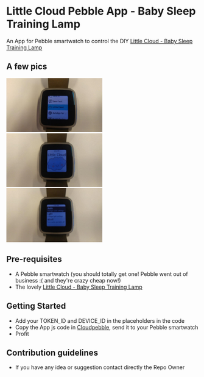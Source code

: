 Little Cloud Pebble App - Baby Sleep Training Lamp
===================================

An App for Pebble smartwatch to control the DIY [Little Cloud - Baby Sleep Training Lamp](https://github.com/ltpitt/c-photon-baby-sleep-training-lamp)

A few pics
--------------
<img src="/resources/images/little_cloud_pebble_app_icon.jpg" width="50%">
<img src="/resources/images/little_cloud_pebble_app_splashscreen.jpg" width="50%">
<img src="/resources/images/little_cloud_pebble_app_main_menu.jpg" width="50%">

Pre-requisites
--------------

- A Pebble smartwatch (you should totally get one! Pebble went out of business :( and they're crazy cheap now!)
- The lovely [Little Cloud - Baby Sleep Training Lamp](https://github.com/ltpitt/c-photon-baby-sleep-training-lamp)

Getting Started
---------------

* Add your TOKEN_ID and DEVICE_ID in the placeholders in the code
* Copy the App js code in [Cloudpebble](https://cloudpebble.net), send it to your Pebble smartwatch
* Profit


Contribution guidelines
---------------
* If you have any idea or suggestion contact directly the Repo Owner
